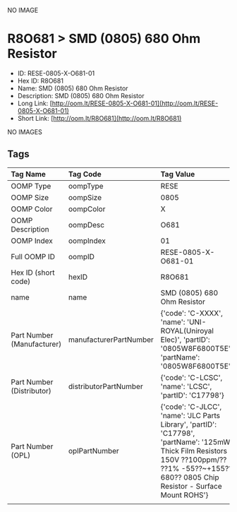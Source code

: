 


  
NO IMAGE  
# R8O681 > SMD (0805) 680 Ohm Resistor

- ID: RESE-0805-X-O681-01
- Hex ID: R8O681
- Name: SMD (0805) 680 Ohm Resistor
- Description: SMD (0805) 680 Ohm Resistor
- Long Link: [http://oom.lt/RESE-0805-X-O681-01](http://oom.lt/RESE-0805-X-O681-01)
- Short Link: [http://oom.lt/R8O681](http://oom.lt/R8O681)
  
NO IMAGES  
## Tags
  

|Tag Name|Tag Code|Tag Value|
| :--- | :--- | :--- |
|OOMP Type|oompType|RESE|
|OOMP Size|oompSize|0805|
|OOMP Color|oompColor|X|
|OOMP Description|oompDesc|O681|
|OOMP Index|oompIndex|01|
|Full OOMP ID|oompID|RESE-0805-X-O681-01|
|Hex ID (short code)|hexID|R8O681|
|name|name|SMD (0805) 680 Ohm Resistor|
|Part Number (Manufacturer)|manufacturerPartNumber|{'code': 'C-XXXX', 'name': 'UNI-ROYAL(Uniroyal Elec)', 'partID': '0805W8F6800T5E', 'partName': '0805W8F6800T5E'}|
|Part Number (Distributor)|distributorPartNumber|{'code': 'C-LCSC', 'name': 'LCSC', 'partID': 'C17798'}|
|Part Number (OPL)|oplPartNumber|{'code': 'C-JLCC', 'name': 'JLC Parts Library', 'partID': 'C17798', 'partName': '125mW Thick Film Resistors 150V ??100ppm/?? ??1% -55??~+155?? 680?? 0805  Chip Resistor - Surface Mount ROHS'}|
||||
